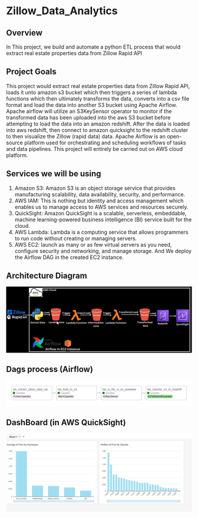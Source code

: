 # Zillow_Data_Analytics
 
## Overview

In This project, we build and automate a python ETL process that would extract real estate properties data from Zillow Rapid API

## Project Goals

This project would extract real estate properties data from Zillow Rapid API, loads it unto amazon s3 bucket which then triggers a series of lambda functions which then ultimately transforms the data, converts into a csv file format and load the data into another S3 bucket using Apache Airflow. Apache airflow will utilize an S3KeySensor operator to monitor if the transformed data has been uploaded into the aws S3 bucket before attempting to load the data into an amazon redshift. 
After the data is loaded into aws redshift, then connect to amazon quicksight to the redshift cluster to then visualize the Zillow (rapid data) data.
Apache Airflow is an open-source platform used for orchestrating and scheduling workflows of tasks and data pipelines. This project will entirely be carried out on AWS cloud platform.

## Services we will be using
1. Amazon S3: Amazon S3 is an object storage service that provides manufacturing scalability, data availability, security, and performance.
2. AWS IAM: This is nothing but identity and access management which enables us to manage access to AWS services and resources securely.
3. QuickSight: Amazon QuickSight is a scalable, serverless, embeddable, machine learning-powered business intelligence (BI) service built for the cloud.
4. AWS Lambda: Lambda is a computing service that allows programmers to run code without creating or managing servers.
5. AWS EC2: launch as many or as few virtual servers as you need, configure security and networking, and manage storage. And We deploy the Airflow DAG in the created EC2 instance.

## Architecture Diagram

<img src="architecture_zilllow.png">

## Dags process (Airflow)

<img src="zillowdag.png">

## DashBoard (in AWS QuickSight)

<img src="simpleDashboardZillow.png">


